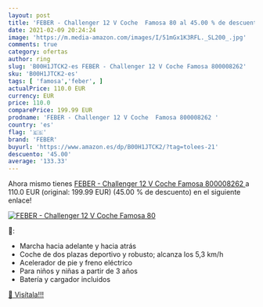 ```yaml
---
layout: post
title: 'FEBER - Challenger 12 V Coche  Famosa 80 al 45.00 % de descuento'
date: 2021-02-09 20:24:24
image: 'https://m.media-amazon.com/images/I/51mGx1K3RFL._SL200_.jpg'
comments: true
category: ofertas
author: ring
slug: 'B00H1JTCK2-es FEBER - Challenger 12 V Coche Famosa 800008262'
sku: 'B00H1JTCK2-es'
tags: [ 'famosa','feber', ]
actualPrice: 110.0 EUR
currency: EUR
price: 110.0
comparePrice: 199.99 EUR
prodname: 'FEBER - Challenger 12 V Coche  Famosa 800008262 '
country: 'es'
flag: '🇪🇸'
brand: 'FEBER'
buyurl: 'https://www.amazon.es/dp/B00H1JTCK2/?tag=tolees-21'
descuento: '45.00'
average: '133.33'
---
```


Ahora mismo tienes [FEBER - Challenger 12 V Coche  Famosa 800008262 ](https://www.amazon.es/dp/B00H1JTCK2/?tag=tolees-21) a 110.0 EUR (original: 199.99 EUR) (45.00 %  de descuento) en el siguiente enlace!

[![FEBER - Challenger 12 V Coche  Famosa 80](https://m.media-amazon.com/images/I/51mGx1K3RFL._SL200_.jpg)](https://www.amazon.es/dp/B00H1JTCK2/?tag=tolees-21)

🔎:

- Marcha hacia adelante y hacia atrás
- Coche de dos plazas deportivo y robusto; alcanza los 5,3 km/h
- Acelerador de pie y freno eléctrico
- Para niños y niñas a partir de 3 años
- Batería y cargador incluidos

[🛒 Visítala!!!](https://www.amazon.es/dp/B00H1JTCK2/?tag=tolees-21)
